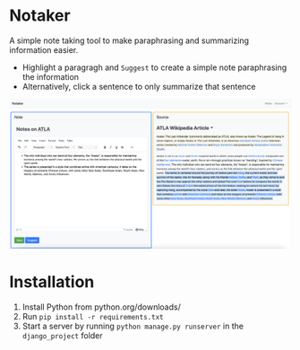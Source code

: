 # Notaker

A simple note taking tool to make paraphrasing and summarizing information easier.

* Highlight a paragragh and `Suggest` to create a simple note paraphrasing the information
* Alternatively, click a sentence to only summarize that sentence

![site](img/site.png)

# Installation
1. Install Python from python.org/downloads/
2. Run `pip install -r requirements.txt`
3. Start a server by running `python manage.py runserver` in the `django_project` folder
